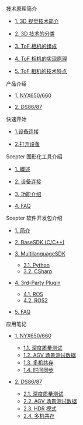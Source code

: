 技术原理简介

- [1. 3D 视觉技术简介](zh-cn/ToFBasicPrinciple/3DTecIntroduction.md)

* [2. 3D 技术的分类](zh-cn/ToFBasicPrinciple/3DTecClassification.md)

- [3. ToF 相机的组成](zh-cn/ToFBasicPrinciple/ToFComposition.md)

* [4. ToF 相机的实现原理](zh-cn/ToFBasicPrinciple/ToFPrinciple.md)

- [5. ToF 相机的技术特点](zh-cn/ToFBasicPrinciple/ToFFeatures.md)

产品介绍

- [1. NYX650/660](zh-cn/ProductIntroduction/NYX650,660.md)

* [2. DS86/87](zh-cn/ProductIntroduction/DS86,87.md)

快速开始

- [1.设备连接](zh-cn/Quickstart/Quickstart#_1-设备连接)

- [2.打开设备](zh-cn/Quickstart/Quickstart#_2-打开设备)

Scepter 图形化工具介绍

- [1. 概述](zh-cn/ScepterGUITool/Overview.md)

* [2. 设备连接](zh-cn/ScepterGUITool/DeviceConnection.md)

- [3. 功能介绍](zh-cn/ScepterGUITool/FunctionIntroduction.md)

* [4. FAQ](zh-cn/ScepterGUITool/FAQ.md)

Scepter 软件开发包介绍

- [1. 简介](zh-cn/ScepterSDK/Overview.md)

* [2. BaseSDK (C/C++)](zh-cn/ScepterSDK/BaseSDK.md)

- [3. MultilanguageSDK](zh-cn/ScepterSDK/MultilanguageSDK/Overview.md)

  - [3.1. Python](zh-cn/ScepterSDK/MultilanguageSDK/Python.md)

  * [3.2. CSharp](zh-cn/ScepterSDK/MultilanguageSDK/CSharp.md)

* [4. 3rd-Party Plugin](zh-cn/ScepterSDK/3rd-Party%20Plugin/Overview.md)

  - [4.1. ROS](zh-cn/ScepterSDK/3rd-Party%20Plugin/ROS.md)

  * [4.2. ROS2](zh-cn/ScepterSDK/3rd-Party%20Plugin/ROS2.md)

- [5. FAQ](zh-cn/ScepterSDK/FAQ.md)

应用笔记

- [1. NYX650/660](javascript:;)

  - [1.1. 深度质量测试](zh-cn/ApplicationNote/NYX650&660/Depth%20Quality%20Test.md)

  * [1.2. AGV 场景测试数据](zh-cn/ApplicationNote/NYX650&660/AGV%20scene%20Testing%20Data.md)

  - [1.3. 多机共存](zh-cn/ApplicationNote/NYX650&660/Multi-Cameras%20Coexist.md)

  * [1.4. 时间同步](zh-cn/ApplicationNote/NYX650&660/Time%20Synchronization.md)

* [2. DS86/87](javascript:;)

  - [2.1. 深度质量测试](zh-cn/ApplicationNote/DS86&87/Depth%20Quality%20Test.md)

  * [2.2. AGV 场景测试数据](zh-cn/ApplicationNote/DS86&87/AGV%20scene%20Testing%20Data.md)

  - [2.3. HDR 模式](zh-cn/ApplicationNote/DS86&87/HDR%20Mode.md)

  * [2.4. 多机共存](zh-cn/ApplicationNote/DS86&87/Multi-Cameras%20Coexist.md)
